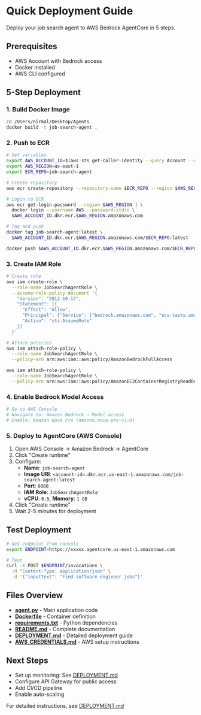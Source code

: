 # Quick Deployment Guide

Deploy your job search agent to AWS Bedrock AgentCore in 5 steps.

## Prerequisites
- AWS Account with Bedrock access
- Docker installed
- AWS CLI configured

## 5-Step Deployment

### 1. Build Docker Image
```bash
cd /Users/nirmal/Desktop/Agents
docker build -t job-search-agent .
```

### 2. Push to ECR
```bash
# Set variables
export AWS_ACCOUNT_ID=$(aws sts get-caller-identity --query Account --output text)
export AWS_REGION=us-east-1
export ECR_REPO=job-search-agent

# Create repository
aws ecr create-repository --repository-name $ECR_REPO --region $AWS_REGION

# Login to ECR
aws ecr get-login-password --region $AWS_REGION | \
  docker login --username AWS --password-stdin \
  $AWS_ACCOUNT_ID.dkr.ecr.$AWS_REGION.amazonaws.com

# Tag and push
docker tag job-search-agent:latest \
  $AWS_ACCOUNT_ID.dkr.ecr.$AWS_REGION.amazonaws.com/$ECR_REPO:latest

docker push $AWS_ACCOUNT_ID.dkr.ecr.$AWS_REGION.amazonaws.com/$ECR_REPO:latest
```

### 3. Create IAM Role
```bash
# Create role
aws iam create-role \
  --role-name JobSearchAgentRole \
  --assume-role-policy-document '{
    "Version": "2012-10-17",
    "Statement": [{
      "Effect": "Allow",
      "Principal": {"Service": ["bedrock.amazonaws.com", "ecs-tasks.amazonaws.com"]},
      "Action": "sts:AssumeRole"
    }]
  }'

# Attach policies
aws iam attach-role-policy \
  --role-name JobSearchAgentRole \
  --policy-arn arn:aws:iam::aws:policy/AmazonBedrockFullAccess

aws iam attach-role-policy \
  --role-name JobSearchAgentRole \
  --policy-arn arn:aws:iam::aws:policy/AmazonEC2ContainerRegistryReadOnly
```

### 4. Enable Bedrock Model Access
```bash
# Go to AWS Console
# Navigate to: Amazon Bedrock → Model access
# Enable: Amazon Nova Pro (amazon.nova-pro-v1:0)
```

### 5. Deploy to AgentCore (AWS Console)
1. Open AWS Console → Amazon Bedrock → AgentCore
2. Click "Create runtime"
3. Configure:
   - **Name**: `job-search-agent`
   - **Image URI**: `<account-id>.dkr.ecr.us-east-1.amazonaws.com/job-search-agent:latest`
   - **Port**: `8080`
   - **IAM Role**: `JobSearchAgentRole`
   - **vCPU**: `0.5`, **Memory**: `1 GB`
4. Click "Create runtime"
5. Wait 2-5 minutes for deployment

## Test Deployment

```bash
# Get endpoint from console
export ENDPOINT=https://xxxxx.agentcore.us-east-1.amazonaws.com

# Test
curl -X POST $ENDPOINT/invocations \
  -H "Content-Type: application/json" \
  -d '{"inputText": "Find software engineer jobs"}'
```

## Files Overview

- **[agent.py](agent.py)** - Main application code
- **[Dockerfile](Dockerfile)** - Container definition
- **[requirements.txt](requirements.txt)** - Python dependencies
- **[README.md](README.md)** - Complete documentation
- **[DEPLOYMENT.md](DEPLOYMENT.md)** - Detailed deployment guide
- **[AWS_CREDENTIALS.md](AWS_CREDENTIALS.md)** - AWS setup instructions

## Next Steps

- Set up monitoring: See [DEPLOYMENT.md](DEPLOYMENT.md#monitoring)
- Configure API Gateway for public access
- Add CI/CD pipeline
- Enable auto-scaling

For detailed instructions, see [DEPLOYMENT.md](DEPLOYMENT.md)
